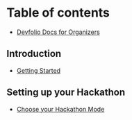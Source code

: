 # Table of contents

* [Devfolio Docs for Organizers](README.md)

## Introduction

* [Getting Started](introduction/getting-started.md)

## Setting up your Hackathon

* [Choose your Hackathon Mode](setting-up-your-hackathon/choose-your-hackathon-mode.md)

